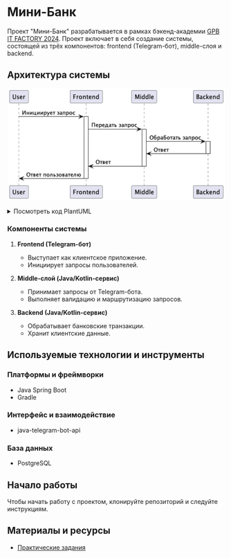 # Мини-Банк
Проект "Мини-Банк" разрабатывается в рамках бэкенд-академии [GPB IT FACTORY 2024](https://gpb.fut.ru/itfactory/backend). Проект включает в себя создание системы, состоящей из трёх компонентов: frontend (Telegram-бот), middle-слоя и backend.

## Архитектура системы
![Архитектура Мини-Банка](images/components.png)
<details>
  <summary>Посмотреть код PlantUML</summary>

```plantuml
@startuml
participant User
participant "Frontend" as Frontend
participant "Middle" as Middle
participant "Backend" as Backend
User -> Frontend : Инициирует запрос
activate Frontend
Frontend -> Middle : Передать запрос
activate Middle
Middle -> Backend : Обработать запрос
activate Backend
Backend -> Middle : Ответ
deactivate Backend
Middle -> Frontend : Ответ
deactivate Middle
Frontend -> User : Ответ пользователю
deactivate Frontend
@enduml
```
</details>

### Компоненты системы
1. **Frontend (Telegram-бот)**
   - Выступает как клиентское приложение.
   - Инициирует запросы пользователей.

2. **Middle-слой (Java/Kotlin-сервис)**
   - Принимает запросы от Telegram-бота.
   - Выполняет валидацию и маршрутизацию запросов.

3. **Backend (Java/Kotlin-сервис)**
   - Обрабатывает банковские транзакции.
   - Хранит клиентские данные.

## Используемые технологии и инструменты

### Платформы и фреймворки
- Java Spring Boot
- Gradle

### Интерфейс и взаимодействие
- java-telegram-bot-api
### База данных
- PostgreSQL

## Начало работы

Чтобы начать работу с проектом, клонируйте репозиторий и следуйте инструкциям.

## Материалы и ресурсы
- [Практические задания](https://github.com/gpb-it-factory/practice/tree/trunk/exercises)
